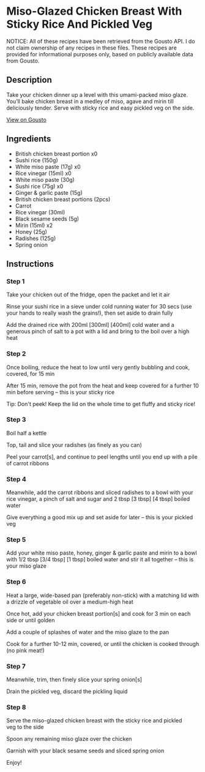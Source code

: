 # Miso-Glazed Chicken Breast With Sticky Rice And Pickled Veg

NOTICE: All of these recipes have been retrieved from the Gousto API. I do not claim ownership of any recipes in these files. These recipes are provided for informational purposes only, based on publicly available data from Gousto.

## Description

Take your chicken dinner up a level with this umami-packed miso glaze. You’ll bake chicken breast in a medley of miso, agave and mirin till deliciously tender. Serve with sticky rice and easy pickled veg on the side.

[View on Gousto](https://www.gousto.co.uk/recipes/cookbook/miso-glazed-chicken-breast-with-sticky-rice-and-pickled-veg)

## Ingredients

- British chicken breast portion x0
- Sushi rice (150g)
- White miso paste (17g) x0
- Rice vinegar (15ml) x0
- White miso paste (30g)
- Sushi rice (75g) x0
- Ginger & garlic paste (15g)
- British chicken breast portions (2pcs)
- Carrot
- Rice vinegar (30ml)
- Black sesame seeds (5g)
- Mirin (15ml) x2
- Honey (25g)
- Radishes (125g)
- Spring onion

## Instructions


### Step 1

Take your chicken out of the fridge, open the packet and let it air

Rinse your sushi rice in a sieve under cold running water for 30 secs (use your hands to really wash the grains!), then set aside to drain fully

Add the drained rice with 200ml <span class="text-purple">[300ml] </span><span class="text-danger">[400ml] </span>cold water and a generous pinch of salt to a pot with a lid and bring to the boil over a high heat


### Step 2

Once boiling, reduce the heat to low until very gently bubbling and cook, covered, for 15 min

After 15 min, remove the pot from the heat and keep covered for a further 10 min before serving – this is your sticky rice

Tip: Don't peek! Keep the lid on the whole time to get fluffy and sticky rice!


### Step 3

Boil half a kettle

Top, tail and slice your radishes (as finely as you can)

Peel your carrot[s], and continue to peel lengths until you end up with a pile of carrot ribbons


### Step 4

Meanwhile, add the carrot ribbons and sliced radishes to a bowl with your rice vinegar, a pinch of salt and sugar and 2 tbsp<span class="text-purple"> [3 tbsp] </span><span class="text-danger">[4 tbsp] </span>boiled water

Give everything a good mix up and set aside for later – this is your pickled veg


### Step 5

Add your white miso paste, honey, ginger & garlic paste and mirin to a bowl with 1/2 tbsp<span class="text-purple"> [3/4 tbsp]<span class="text-danger"> </span>[1 tbsp] </span>boiled water and stir it all together – this is your miso glaze


### Step 6

Heat a large, wide-based pan (preferably non-stick) with a matching lid with a drizzle of vegetable oil over a medium-high heat

Once hot, add your chicken breast portion[s] and cook for 3 min on each side or until golden

Add a couple of splashes of water and the miso glaze to the pan

Cook for a further 10-12 min, covered, or until the chicken is cooked through (no pink meat!)


### Step 7

Meanwhile, trim, then finely slice your spring onion[s]

Drain the pickled veg, discard the pickling liquid

### Step 8

Serve the miso-glazed chicken breast with the sticky rice and pickled veg to the side

Spoon any remaining miso glaze over the chicken

Garnish with your black sesame seeds and sliced spring onion

Enjoy!

